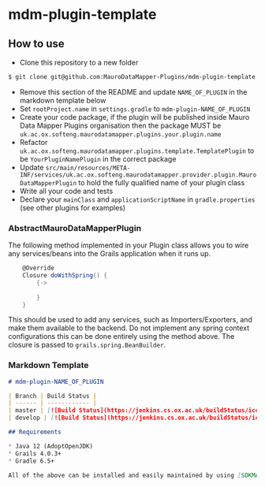 # mdm-plugin-template

## How to use

* Clone this repository to a new folder
```bash
$ git clone git@github.com:MauroDataMapper-Plugins/mdm-plugin-template.git mdm-plugin-NAME_OF_PLUGIN
```
* Remove this section of the README and update `NAME_OF_PLUGIN` in the markdown template below
* Set `rootProject.name` in `settings.gradle` to `mdm-plugin-NAME_OF_PLUGIN`
* Create your code package, if the plugin will be published inside Mauro Data Mapper Plugins organisation then the package MUST be
`uk.ac.ox.softeng.maurodatamapper.plugins.your.plugin.name`
* Refactor `uk.ac.ox.softeng.maurodatamapper.plugins.template.TemplatePlugin` to be `YourPluginNamePlugin` in the correct package
* Update `src/main/resources/META-INF/services/uk.ac.ox.softeng.maurodatamapper.provider.plugin.MauroDataMapperPlugin` to hold the fully qualified
 name of your plugin class
* Write all your code and tests
* Declare your `mainClass` and `applicationScriptName` in `gradle.properties` (see other plugins for examples)

### AbstractMauroDataMapperPlugin

The following method implemented in your Plugin class allows you to wire any services/beans into the Grails application when it runs up.

```groovy
    @Override
    Closure doWithSpring() {
        {->
            
        }
    }
```

This should be used to add any services, such as Importers/Exporters, and make them available to the backend.
Do not implement any spring context configurations this can be done entirely using the method above.
The closure is passed to `grails.spring.BeanBuilder`.

### Markdown Template
```markdown
# mdm-plugin-NAME_OF_PLUGIN

| Branch | Build Status |
| ------ | ------------ |
| master | [![Build Status](https://jenkins.cs.ox.ac.uk/buildStatus/icon?job=Mauro+Data+Mapper+Plugins%2Fmdm-plugin-NAME_OF_PLUGIN%2Fmaster)](https://jenkins.cs.ox.ac.uk/blue/organizations/jenkins/Mauro%20Data%20Mapper%20Plugins%2Fmdm-plugin-NAME_OF_PLUGIN/branches) |
| develop | [![Build Status](https://jenkins.cs.ox.ac.uk/buildStatus/icon?job=Mauro+Data+Mapper+Plugins%2Fmdm-plugin-NAME_OF_PLUGIN%2Fdevelop)](https://jenkins.cs.ox.ac.uk/blue/organizations/jenkins/Mauro%20Data%20Mapper%20Plugins%2Fmdm-plugin-NAME_OF_PLUGIN/branches) |

## Requirements

* Java 12 (AdoptOpenJDK)
* Grails 4.0.3+
* Gradle 6.5+

All of the above can be installed and easily maintained by using [SDKMAN!](https://sdkman.io/install).
```
